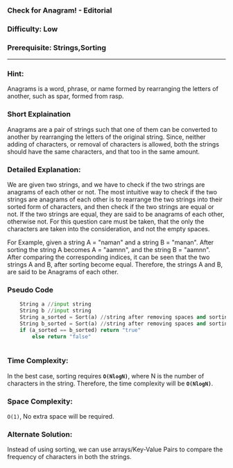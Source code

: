 ### **Check for Anagram! - Editorial**

### **Difficulty**: Low

### **Prerequisite: Strings,Sorting**
---

### **Hint:**
Anagrams is a word, phrase, or name formed by rearranging the letters of another, such as spar, formed from rasp.

### **Short Explaination**
Anagrams are a pair of strings such that one of them can be converted to another by rearranging the letters of the original string. Since, neither adding of characters, or removal of characters is allowed, both the strings should have the same characters, and that too in the same amount.

### **Detailed Explanation**:
We are given two strings, and we have to check if the two strings are anagrams of each other or not. The most intuitive way to check if the two strings are anagrams of each other is to rearrange the two strings into their sorted form of characters, and then check if the two strings are equal or not. If the two strings are equal, they are said to be anagrams of each other, otherwise not. For this question care must be taken, that the only the characters are taken into the consideration, and not the empty spaces.

For Example, given a string A = "naman" and a string B = "manan". After sorting the string A becomes A = "aamnn", and the string B = "aamnn". After comparing the corresponding indices, it can be seen that the two strings A and B, after sorting become equal. Therefore, the strings A and B, are said to be Anagrams of each other. 


### **Pseudo Code**
```python
	String a //input string 
	String b //input string
	String a_sorted = Sort(a) //string after removing spaces and sorting the characters
	String b_sorted = Sort(a) //string after removing spaces and sorting the characters
	if (a_sorted == b_sorted) return "true"
        else return "false"
	 
```
### **Time Complexity**:
In the best case, sorting requires __`O(NlogN)`__, where N is the number of characters in the string. Therefore, the time complexity will be __`O(NlogN)`__.

### **Space Complexity**:

`O(1)`, No extra space will be required.

### **Alternate Solution**:
Instead of using sorting, we can use arrays/Key-Value Pairs to compare the frequency of characters in both the strings.
